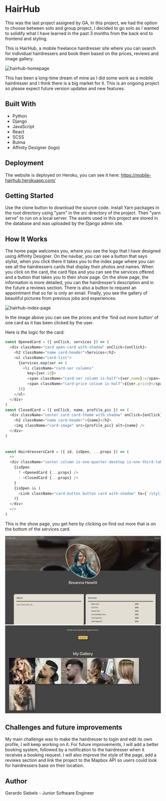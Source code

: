 # HairHub

This was the last project assigned by GA, In this project, we had the option to choose between solo and group project, I 
decided to go solo as I wanted to solidify what I have learned in the past 3 months from the back end to frontend and styling.

This is HairHub, a mobile freelance hairdresser site where you can search for individual hairdressers and book them based on 
the prices, reviews and image gallery.

![hairhub-homepage](https://raw.githubusercontent.com/gsiebels/project-hair/master/hairhub-homepage-img.png)

This has been a long-time dream of mine as I did some work as a mobile hairdresser and I think there is a big market for it. 
This is an ongoing project so please expect future version updates and new features.

## Built With
- Python
- Django 
- JavaScript
- React
- SCSS
- Bulma
- Affinity Designer (logo)

## Deployment

The website is deployed on Heroku, you can see it here: https://mobile-hairhub.herokuapp.com/ 

## Getting Started

Use the clone button to download the source code. install Yarn packages in the root directory using "yarn" in the src directory of the project. Then "yarn serve" to run on a local server. The assets used in this project are stored in the database and was uploaded by the Django admin site.

## How It Works

The home page welcomes you,  where you see the logo that I have designed using Affinity Designer. On the navbar, you can see a button that says stylist, when you click there it takes you to the index page where you can see all the hairdressers cards that display their photos and names. When you click on the card, the card flips and you can see the services offered and a button that takes you to their show page. On the show page, the information is more detailed, you can the hairdresser’s description and in the future a reviews section. There is also a button to request an appointment that so far is only an email. Finally, you see the gallery of beautiful pictures from previous jobs and experiences.

![hairhub-index-page](https://raw.githubusercontent.com/gsiebels/project-hair/master/hairhub-index-page-img.png)

In the image above you can see the prices and the ‘find out more button’ of one card as it has been clicked by the user.

Here is the logic for the card: 

```javascript 
const OpenedCard = ({ onClick, services }) => (
  <div className="card open-card with-shadow" onClick={onClick}> 
    <h2 className="name card-header">Services</h2>
    <ul className="card-list">
      {services.map(ser => (
        <li className="card-ser columns" 
          key={ser.id}>
          <span className="card-ser column is-half">{ser.name}:</span>
          <span className="card-price coloum is-half">£{ser.price}</span></li>
      ))}
    </ul>
  </div>
)
const ClosedCard = ({ onClick, name, profile_pic }) => (
  <div className="center card card-theme with-shadow" onClick={onClick}> 
    <h2 className="name card-header">{name}</h2>
    <img className="card-image" src={profile_pic} alt={name} />
  </div>
)


const HairdressersCard = ({ id, isOpen, ...props }) => (
  <>
  <div className="center column is-one-quarter-desktop is-one-third-tablet is-half-mobile">
    {isOpen
      ? <OpenedCard {...props} />
      : <ClosedCard {...props} />
    }
    {isOpen && (
      <Link className="card-button button card with-shadow" to={`/stylists/${id}`}>Find Out More!</Link>
    )}
  </div>
  </>
)
```


This is the show page, you get here by clicking on find out more that is on the bottom of the services card.

![hairhub-show-page-1](https://raw.githubusercontent.com/gsiebels/project-hair/master/hairhub-show-page-1-img.png)
![hairhub-show-page-2](https://raw.githubusercontent.com/gsiebels/project-hair/master/hairhub-show-page-2-img.png)

## Challenges and future improvements

My main challenge was to make the hairdresser to login and edit its own profile, I will keep working on it.
For future improvements, I will add a better booking system, followed by a notification to the hairdresser when it receives a booking request. I will also improve the style of the page,  add a reviews section and link the project to the Mapbox API so users could look for hairdressers base on their location.

## Author

Gerardo Siebels - Junior Software Engineer
